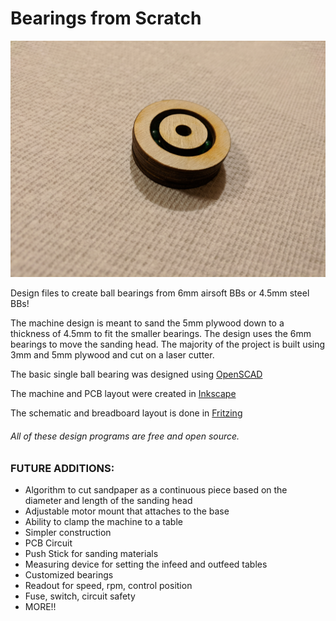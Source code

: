 # Bearings from Scratch

![bearing](https://github.com/ebredder/Bearings_from_Scratch/blob/master/Design_Files/pics/bearingassembled.jpg)

Design files to create ball bearings from 6mm airsoft BBs or 4.5mm steel BBs! 

The machine design is meant to sand the 5mm plywood down to a thickness of 4.5mm to fit the smaller bearings. The design uses the 6mm bearings to move the sanding head. The majority of the project is built using 3mm and 5mm plywood and cut on a laser cutter. 

The basic single ball bearing was designed using [OpenSCAD](http://www.openscad.org)

The machine and PCB layout were created in [Inkscape](http://www.inkscape.org)

The schematic and breadboard layout is done in [Fritzing](http://www.fritzing.org)

###### All of these design programs are free and open source.

### FUTURE ADDITIONS:
+ Algorithm to cut sandpaper as a continuous piece based on the diameter and length of the sanding head
+ Adjustable motor mount that attaches to the base
+ Ability to clamp the machine to a table
+ Simpler construction
+ PCB Circuit
+ Push Stick for sanding materials
+ Measuring device for setting the infeed and outfeed tables
+ Customized bearings
+ Readout for speed, rpm, control position
+ Fuse, switch, circuit safety
+ MORE!!
